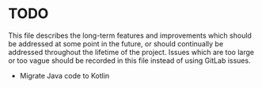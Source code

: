 # TODO

This file describes the long-term features and improvements which should be 
addressed at some point in the future, or should continually be addressed
throughout the lifetime of the project. Issues which are too large or too
vague should be recorded in this file instead of using GitLab issues.

* Migrate Java code to Kotlin
